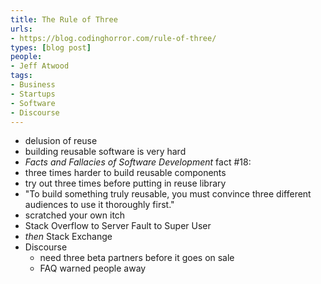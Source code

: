 ```yaml
---
title: The Rule of Three
urls:
- https://blog.codinghorror.com/rule-of-three/
types: [blog post]
people:
- Jeff Atwood
tags:
- Business
- Startups
- Software
- Discourse
---
```


- delusion of reuse
- building reusable software is very hard
- _Facts and Fallacies of Software Development_ fact #18:
-   three times harder to build reusable components
  - try out three times before putting in reuse library
- "To build something truly reusable, you must convince three different audiences to use it thoroughly first."
- scratched your own itch
- Stack Overflow to Server Fault to Super User
- _then_ Stack Exchange
- Discourse
  - need three beta partners before it goes on sale
  - FAQ warned people away
